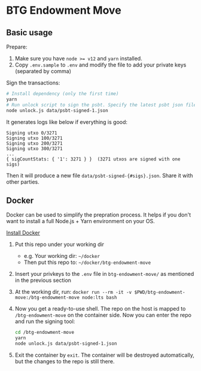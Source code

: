 # BTG Endowment Move

## Basic usage

Prepare:

1. Make sure you have `node >= v12` and `yarn` installed.
2. Copy `.env.sample` to `.env` and modify the file to add your private keys (separated by comma)

Sign the transactions:

```bash
# Install dependency (only the first time)
yarn
# Run unlock script to sign the psbt. Specify the latest psbt json file as the argument
node unlock.js data/psbt-signed-1.json
```

It generates logs like below if everything is good:

```log
Signing utxo 0/3271
Signing utxo 100/3271
Signing utxo 200/3271
Signing utxo 300/3271
...
{ sigCountStats: { '1': 3271 } }  (3271 utxos are signed with one sigs)
```

Then it will produce a new file `data/psbt-signed-{#sigs}.json`. Share it with other parties.

## Docker

Docker can be used to simplify the prepration process. It helps if you don't want to install a full Node.js + Yarn environment on your OS.

[Install Docker](https://docs.docker.com/get-docker/)

1. Put this repo under your working dir
    - e.g. Your working dir: `~/docker`
    - Then put this repo to: `~/docker/btg-endowment-move`
2. Insert your privkeys to the `.env` file in `btg-endowment-move/` as mentioned in the previous section
3. At the working dir, run: `docker run --rm -it -v $PWD/btg-endowment-move:/btg-endowment-move node:lts bash`
4. Now you get a ready-to-use shell. The repo on the host is mapped to `/btg-endowment-move` on the container side. Now you can enter the repo and run the signing tool:

    ```bash
    cd /btg-endowment-move
    yarn
    node unlock.js data/psbt-signed-1.json
    ```

5. Exit the container by `exit`. The container will be destroyed automatically, but the changes to the repo is still there.
